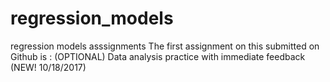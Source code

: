 # regression_models
regression models asssignments
The first assignment on this submitted on Github is :
(OPTIONAL) Data analysis practice with immediate feedback (NEW! 10/18/2017)
